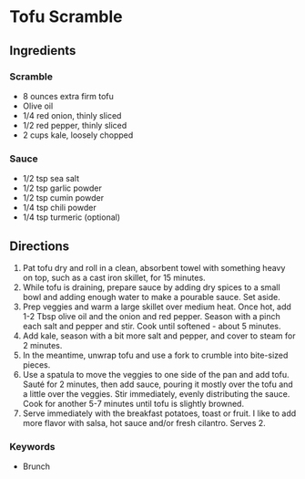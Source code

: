 # Tofu Scramble

## Ingredients

### Scramble

- 8 ounces extra firm tofu
- Olive oil
- 1/4 red onion, thinly sliced
- 1/2 red pepper, thinly sliced
- 2 cups kale, loosely chopped

### Sauce

- 1/2 tsp sea salt
- 1/2 tsp garlic powder
- 1/2 tsp cumin powder
- 1/4 tsp chili powder
- 1/4 tsp turmeric (optional)

## Directions

1. Pat tofu dry and roll in a clean, absorbent towel with something heavy on
   top, such as a cast iron skillet, for 15 minutes.
1. While tofu is draining, prepare sauce by adding dry spices to a small bowl
   and adding enough water to make a pourable sauce. Set aside.
1. Prep veggies and warm a large skillet over medium heat. Once hot, add 1-2
   Tbsp olive oil and the onion and red pepper. Season with a pinch each salt
   and pepper and stir. Cook until softened - about 5 minutes.
1. Add kale, season with a bit more salt and pepper, and cover to steam for 2
   minutes.
1. In the meantime, unwrap tofu and use a fork to crumble into bite-sized
   pieces.
1. Use a spatula to move the veggies to one side of the pan and add tofu. Sauté
   for 2 minutes, then add sauce, pouring it mostly over the tofu and a little
   over the veggies. Stir immediately, evenly distributing the sauce. Cook for
   another 5-7 minutes until tofu is slightly browned.
1. Serve immediately with the breakfast potatoes, toast or fruit. I like to add
   more flavor with salsa, hot sauce and/or fresh cilantro. Serves 2.

### Keywords

- Brunch
